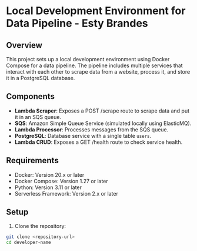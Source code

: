 # Local Development Environment for Data Pipeline - Esty Brandes

## Overview

This project sets up a local development environment using Docker Compose for a data pipeline. The pipeline includes multiple services that interact with each other to scrape data from a website, process it, and store it in a PostgreSQL database.

## Components

- **Lambda Scraper**: Exposes a POST /scrape route to scrape data and put it in an SQS queue.
- **SQS**: Amazon Simple Queue Service (simulated locally using ElasticMQ).
- **Lambda Processor**: Processes messages from the SQS queue.
- **PostgreSQL**: Database service with a single table `users`.
- **Lambda CRUD**: Exposes a GET /health route to check service health.

## Requirements

- Docker: Version 20.x or later
- Docker Compose: Version 1.27 or later
- Python: Version 3.11 or later
- Serverless Framework: Version 2.x or later

## Setup

1. Clone the repository:

```sh
git clone <repository-url>
cd developer-name
